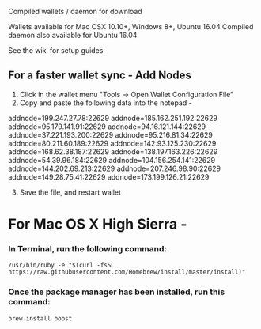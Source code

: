 Compiled wallets / daemon for download

Wallets available for Mac OSX 10.10+, Windows 8+, Ubuntu 16.04
Compiled daemon also available for Ubuntu 16.04

See the wiki for setup guides

## For a faster wallet sync - Add Nodes

1.  Click in the wallet menu "Tools -> Open Wallet Configuration File"
2.  Copy and paste the following data into the notepad -


addnode=199.247.27.78:22629
addnode=185.162.251.192:22629
addnode=95.179.141.91:22629
addnode=94.16.121.144:22629
addnode=37.221.193.200:22629
addnode=95.216.81.34:22629
addnode=80.211.60.189:22629
addnode=142.93.125.230:22629
addnode=168.62.38.187:22629
addnode=138.197.163.226:22629
addnode=54.39.96.184:22629
addnode=104.156.254.141:22629
addnode=144.202.69.213:22629
addnode=207.246.98.90:22629
addnode=149.28.75.41:22629
addnode=173.199.126.21:22629

3.  Save the file, and restart wallet

# For Mac OS X High Sierra -

### In Terminal, run the following command:

`/usr/bin/ruby -e "$(curl -fsSL https://raw.githubusercontent.com/Homebrew/install/master/install)"`

### Once the package manager has been installed, run this command: 

`brew install boost`
